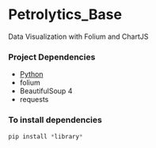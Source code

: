 # Petrolytics_Base

Data Visualization with Folium and ChartJS
### Project Dependencies
* [Python](https://www.python.org/ "Python Home") 
* folium
* BeautifulSoup 4
* requests
### To install dependencies
```python
pip install *library*
```
